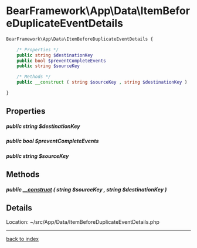 # BearFramework\App\Data\ItemBeforeDuplicateEventDetails

```php
BearFramework\App\Data\ItemBeforeDuplicateEventDetails {

	/* Properties */
	public string $destinationKey
	public bool $preventCompleteEvents
	public string $sourceKey

	/* Methods */
	public __construct ( string $sourceKey , string $destinationKey )

}
```

## Properties

##### public string $destinationKey

##### public bool $preventCompleteEvents

##### public string $sourceKey

## Methods

##### public [__construct](bearframework.app.data.itembeforeduplicateeventdetails.__construct.method.md) ( string $sourceKey , string $destinationKey )

## Details

Location: ~/src/App/Data/ItemBeforeDuplicateEventDetails.php

---

[back to index](index.md)

